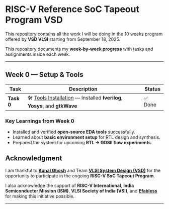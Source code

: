 # RISC-V Reference SoC Tapeout Program VSD

This repository contains all the work I will be doing in the 10 weeks program offered by **VSD VLSI** starting from September 18, 2025.

This repository documents my **week-by-week progress** with tasks and assignments inside each week.  



---

## Week 0 — Setup & Tools

| Task | Description | Status |
|------|-------------|---------|
| **Task 0** | 🛠️ [Tools Installation](Week0/WEEK0.md) — Installed **Iverilog**, **Yosys**, and **gtkWave** | ✅ Done |



###  Key Learnings from Week 0
- Installed and verified **open-source EDA tools** successfully.  
- Learned about **basic environment setup** for RTL design and synthesis.  
- Prepared the system for upcoming **RTL → GDSII flow experiments**.


##  Acknowledgment  

I am thankful to [**Kunal Ghosh**](https://github.com/kunalg123) and Team **[VLSI System Design (VSD)](https://vsdiat.vlsisystemdesign.com/)** for the opportunity to participate in the ongoing **RISC-V SoC Tapeout Program**.  

I also acknowledge the support of **RISC-V International**, **India Semiconductor Mission (ISM)**, **VLSI Society of India (VSI)**, and [**Efabless**](https://github.com/efabless) for making this initiative possible.  




---


